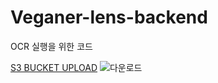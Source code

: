 # Veganer-lens-backend
OCR 실행을 위한 코드

[S3 BUCKET UPLOAD](https://github.com/AZHZ10/Veganer-lens-backend/uploadimg)
![다운로드](https://user-images.githubusercontent.com/66423140/205816930-739df2d4-f683-4490-99f9-58af52ac125b.png)


